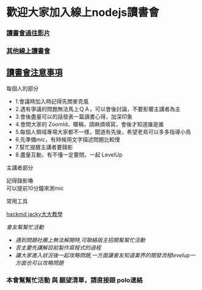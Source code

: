 # 歡迎大家加入線上nodejs讀書會


### [讀書會過往影片](https://github.com/onlinereadbook/booknodejs/blob/master/讀書會過往影片/README.md)  

### [其他線上讀書會](http://goo.gl/mQbjWw)

## [讀書會注意事項](http://goo.gl/d9cRJ9)

每個人的部分

- 1.會議時加入時記得先關麥克風
- 2.遇有爭議的問題無法馬上ＱＡ，可以會後討論，不要影響主講者為主
- 3.會後盡量可以的話發表一篇讀書心得，加深印象
- 4.會問大家的 ZoomId、暱稱，請麻煩填寫，會後才知道誰是誰
- 5.每個人領域專場大家都不一樣，聞道有先後，希望老鳥可以多多指導小鳥
- 6.先準備mic，有時候用文字描述問題比較慢
- 7.幫忙提醒主講者要錄影
- 8.盡量互動，有不懂一定要問，一起 LevelUp

主講者部分

記得錄影嚕<br />
可以提前10分鐘來測mic

常用工具

[hackmd jacky大大教學](https://www.youtube.com/watch?v=8maKJ6CJ9no)

*會友幫幫忙活動*

- *遇到問題社團上無法解開時,可聯絡版主招開幫幫忙活動*
- *苦主要先講解目前製作寫程式的過程*
- *讓大家進入狀況後一起攻略問題,一方面讓會友知道業界的開發流程levelup一方面也可以攻略問題*

### 本會幫幫忙活動 與 願望清單，請直接跟 polo連絡


